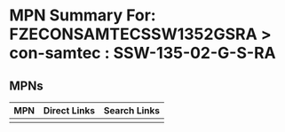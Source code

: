 



# MPN Summary For: FZECONSAMTECSSW1352GSRA > con-samtec : SSW-135-02-G-S-RA

## MPNs
  

|MPN|Direct Links|Search Links|
| :--- | :--- | :--- |
||||
